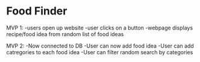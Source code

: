 # Food Finder


MVP 1: 
    -users open up website
    -user clicks on a button
    -webpage displays recipe/food idea from random list of food ideas


MVP 2:
    -Now connected to DB
    -User can now add food idea
    -User can add catregories to each food idea
    -User can filter random search by categories 